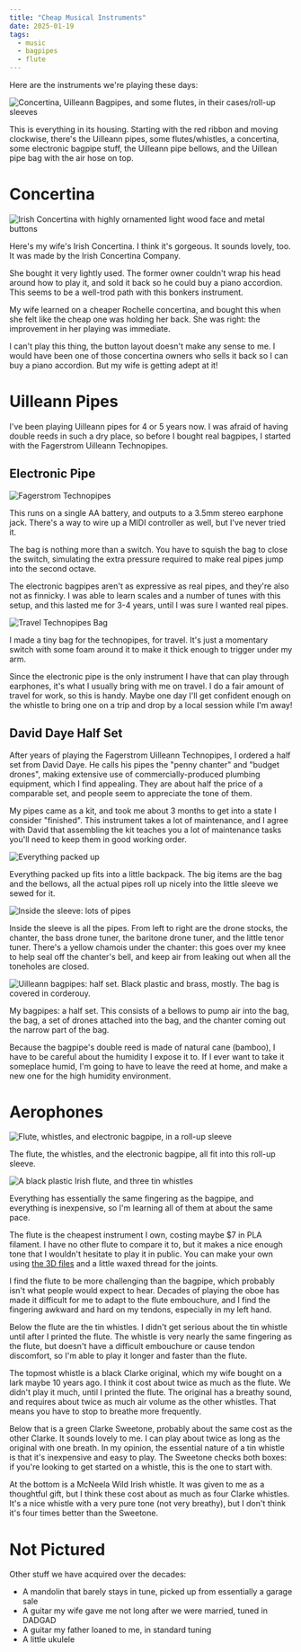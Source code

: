 ```yaml
---
title: "Cheap Musical Instruments"
date: 2025-01-19
tags:
  - music
  - bagpipes
  - flute
---
```


Here are the instruments we're playing these days:

![Concertina, Uilleann Bagpipes, and some flutes, in their cases/roll-up sleeves](P1070459.JPG)

This is everything in its housing. 
Starting with the red ribbon and moving clockwise,
there's the Uilleann pipes, some flutes/whistles,
a concertina,
some electronic bagpipe stuff,
the Uilleann pipe bellows,
and the Uillean pipe bag with the air hose on top.

# Concertina

![Irish Concertina with highly ornamented light wood face and metal buttons](P1070461.JPG)

Here's my wife's Irish Concertina.
I think it's gorgeous.
It sounds lovely, too.
It was made by the Irish Concertina Company.

She bought it very lightly used.
The former owner
couldn't wrap his head around how to play it,
and sold it back so he could buy a piano accordion.
This seems to be a well-trod path with this bonkers instrument.

My wife learned on a cheaper Rochelle concertina,
and bought this when she felt like the cheap one was holding her back.
She was right: the improvement in her playing was immediate.

I can't play this thing,
the button layout doesn't make any sense to me.
I would have been one of those concertina owners
who sells it back so I can buy a piano accordion.
But my wife is getting adept at it!


# Uilleann Pipes

I've been playing Uilleann pipes for 4 or 5 years now.
I was afraid of having double reeds in such a dry place,
so before I bought real bagpipes,
I started with the Fagerstrom Uilleann Technopipes.

## Electronic Pipe

![Fagerstrom Technopipes](P1070466.JPG)

This runs on a single AA battery, and outputs to a 3.5mm stereo earphone jack.
There's a way to wire up a MIDI controller as well,
but I've never tried it.

The bag is nothing more than a switch.
You have to squish the bag to close the switch,
simulating the extra pressure required to make real pipes jump into the second octave.

The electronic bagpipes aren't as expressive as real pipes,
and they're also not as finnicky.
I was able to learn scales and a number of tunes with this setup,
and this lasted me for 3-4 years,
until I was sure I wanted real pipes.


![Travel Technopipes Bag](P1070467.JPG)

I made a tiny bag for the technopipes,
for travel.
It's just a momentary switch with some foam around it to make it thick enough to trigger under my arm.

Since the electronic pipe is the only instrument I have that can play through earphones,
it's what I usually bring with me on travel.
I do a fair amount of travel for work,
so this is handy.
Maybe one day I'll get confident enough on the whistle
to bring one on a trip and
drop by a local session while I'm away!


## David Daye Half Set

After years of playing the Fagerstrom Uilleann Technopipes,
I ordered a half set from David Daye.
He calls his pipes the "penny chanter" and "budget drones",
making extensive use of commercially-produced plumbing equipment,
which I find appealing.
They are about half the price of a comparable set,
and people seem to appreciate the tone of them.

My pipes came as a kit,
and took me about 3 months to get into a state I consider "finished".
This instrument takes a lot of maintenance,
and I agree with David that assembling the kit teaches you a lot of maintenance tasks
you'll need to keep them in good working order.

![Everything packed up](P1070464.JPG)

Everything packed up fits into a little backpack.
The big items are the bag and the bellows,
all the actual pipes roll up nicely into the little sleeve we sewed for it.

![Inside the sleeve: lots of pipes](P1070463.JPG)

Inside the sleeve is all the pipes.
From left to right are the drone stocks,
the chanter,
the bass drone tuner,
the baritone drone tuner,
and the little tenor tuner.
There's a yellow chamois under the chanter:
this goes over my knee to help seal off the chanter's bell,
and keep air from leaking out when all the toneholes are closed.

![Uilleann bagpipes: half set. Black plastic and brass, mostly. The bag is covered in corderouy.](P1070462.JPG)

My bagpipes: a half set.
This consists of a bellows to pump air into the bag,
the bag,
a set of drones attached into the bag,
and the chanter coming out the narrow part of the bag.

Because the bagpipe's double reed is made of natural cane (bamboo),
I have to be careful about the humidity I expose it to.
If I ever want to take it someplace humid,
I'm going to have to leave the reed at home,
and make a new one for the high humidity environment.

# Aerophones

![Flute, whistles, and electronic bagpipe, in a roll-up sleeve](P1070465.JPG)

The flute, the whistles, and the electronic bagpipe,
all fit into this roll-up sleeve.


![A black plastic Irish flute, and three tin whistles](P1070468.JPG)

Everything has essentially the same fingering as the bagpipe,
and everything is inexpensive,
so I'm learning all of them at about the same pace.


The flute is the cheapest instrument I own,
costing maybe $7 in PLA filament.
I have no other flute to compare it to,
but it makes a nice enough tone 
that I wouldn't hesitate to play it in public.
You can make your own using
[the 3D files](https://www.printables.com/model/1097180-irish-flute)
and a little waxed thread for the joints.

I find the flute to be more challenging than the bagpipe,
which probably isn't what people would expect to hear.
Decades of playing the oboe has made it difficult for me to adapt to the flute embouchure,
and I find the fingering awkward and hard on my tendons,
especially in my left hand.

Below the flute are the tin whistles.
I didn't get serious about the tin whistle until after I printed the flute.
The whistle is very nearly the same fingering as the flute,
but doesn't have a difficult embouchure or cause tendon discomfort,
so I'm able to play it longer and faster than the flute.

The topmost whistle is a black Clarke original,
which my wife bought on a lark maybe 10 years ago.
I think it cost about twice as much as the flute.
We didn't play it much,
until I printed the flute.
The original has a breathy sound,
and requires about twice as much air volume as the other whistles.
That means you have to stop to breathe more frequently.

Below that is a green Clarke Sweetone,
probably about the same cost as the other Clarke.
It sounds lovely to me.
I can play about twice as long as the original with one breath.
In my opinion,
the essential nature of a tin whistle is that it's
inexpensive and easy to play.
The Sweetone checks both boxes:
if you're looking to get started on a whistle,
this is the one to start with.

At the bottom is a McNeela Wild Irish whistle.
It was given to me as a thoughtful gift, but
I think these cost about as much as four Clarke whistles.
It's a nice whistle with a very pure tone (not very breathy),
but I don't think it's four times better than the Sweetone.



# Not Pictured

Other stuff we have acquired over the decades:

* A mandolin that barely stays in tune, picked up from essentially a garage sale
* A guitar my wife gave me not long after we were married, tuned in DADGAD
* A guitar my father loaned to me, in standard tuning
* A little ukulele
